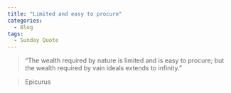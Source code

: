 ```yaml
---
title: "Limited and easy to procure"
categories:
  - Blog
tags:
  - Sunday Quote
---
```


> “The wealth required by nature is limited and is easy to procure; but the wealth required by vain ideals extends to infinity.”

> Epicurus 

